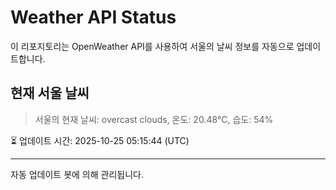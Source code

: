 
# Weather API Status

이 리포지토리는 OpenWeather API를 사용하여 서울의 날씨 정보를 자동으로 업데이트합니다.

## 현재 서울 날씨
> 서울의 현재 날씨: overcast clouds, 온도: 20.48°C, 습도: 54%

⏳ 업데이트 시간: 2025-10-25 05:15:44 (UTC)

---
자동 업데이트 봇에 의해 관리됩니다.
